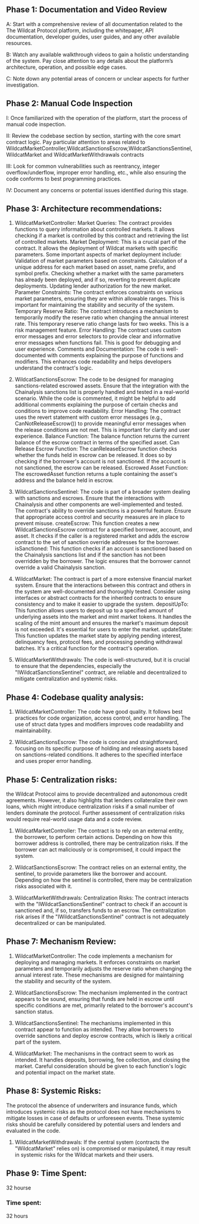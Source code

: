 



## Phase 1: Documentation and Video Review

A: Start with a comprehensive review of all documentation related to the The Wildcat Protocol platform, including the whitepaper, API documentation, developer guides, user guides, and any other available resources.

B: Watch any available walkthrough videos to gain a holistic understanding of the system. Pay close attention to any details about the platform’s architecture, operation, and possible edge cases.

C: Note down any potential areas of concern or unclear aspects for further investigation.


## Phase 2: Manual Code Inspection

I: Once familiarized with the operation of the platform, start the process of manual code inspection.

II: Review the codebase section by section, starting with the core smart contract logic. Pay particular attention to areas related to WildcatMarketController,WildcatSanctionsEscrow,WildcatSanctionsSentinel,WildcatMarket and WildcatMarketWithdrawals contracts 

III: Look for common vulnerabilities such as reentrancy, integer overflow/underflow, improper error handling, etc., while also ensuring the code conforms to best programming practices.

IV: Document any concerns or potential issues identified during this stage.


## Phase 3: Architecture recommendations:
   
   1. WildcatMarketController:
   Market Queries: The contract provides functions to query information about controlled markets. It allows checking if a market is controlled by this contract and retrieving the list of controlled markets.
   Market Deployment: This is a crucial part of the contract. It allows the deployment of Wildcat markets with specific parameters. Some important aspects of market deployment include:
   Validation of market parameters based on constraints.
   Calculation of a unique address for each market based on asset, name prefix, and symbol prefix.
   Checking whether a market with the same parameters has already been deployed, and if so, reverting to prevent duplicate deployments.
   Updating lender authorization for the new market.
   Parameter Constraints: The contract enforces constraints on various market parameters, ensuring they are within allowable ranges. This is important for maintaining the stability and security of the system.
   Temporary Reserve Ratio: The contract introduces a mechanism to temporarily modify the reserve ratio when changing the annual interest rate. This temporary reserve ratio change lasts for two weeks. This is a risk management feature.
   Error Handling: The contract uses custom error messages and error selectors to provide clear and informative error messages when functions fail. This is good for debugging and user experience.
   Comments and Documentation: The code is well-documented with comments explaining the purpose of functions and modifiers. This enhances code readability and helps developers understand the contract's logic.

   2. WildcatSanctionsEscrow:
   The code to be designed for managing sanctions-related escrowed assets. Ensure that the integration with the Chainalysis sanctions list is properly handled and tested in a real-world scenario.
   While the code is commented, it might be helpful to add additional comments explaining the purpose of certain checks and conditions to improve code readability.
   Error Handling: The contract uses the revert statement with custom error messages (e.g., CanNotReleaseEscrow()) to provide meaningful error messages when the release conditions are not met. This is important for clarity and user experience.
   Balance Function: The balance function returns the current balance of the escrow contract in terms of the specified asset.
   Can Release Escrow Function: The canReleaseEscrow function checks whether the funds held in escrow can be released. It does so by checking if the borrower's account is not sanctioned. If the account is not sanctioned, the escrow can be released.
   Escrowed Asset Function: The escrowedAsset function returns a tuple containing the asset's address and the balance held in escrow.

   3. WildcatSanctionsSentinel:
   The code is part of a broader system dealing with sanctions and escrows. Ensure that the interactions with Chainalysis and other components are well-implemented and tested.
   The contract's ability to override sanctions is a powerful feature. Ensure that appropriate access control and security measures are in place to prevent misuse.
   createEscrow: This function creates a new WildcatSanctionsEscrow contract for a specified borrower, account, and asset. It checks if the caller is a registered market and adds the escrow contract to the set of sanction override addresses for the borrower.
   isSanctioned: This function checks if an account is sanctioned based on the Chainalysis sanctions list and if the sanction has not been overridden by the borrower. The logic ensures that the borrower cannot override a valid Chainalysis sanction.

   4. WildcatMarket:
   The contract is part of a more extensive financial market system. Ensure that the interactions between this contract and others in the system are well-documented and thoroughly tested.
   Consider using interfaces or abstract contracts for the inherited contracts to ensure consistency and to make it easier to upgrade the system.
   depositUpTo: This function allows users to deposit up to a specified amount of underlying assets into the market and mint market tokens. It handles the scaling of the mint amount and ensures the market's maximum deposit is not exceeded. It's essential for users to enter the market.
   updateState: This function updates the market state by applying pending interest, delinquency fees, protocol fees, and processing pending withdrawal batches. It's a critical function for the contract's operation.

   5. WildcatMarketWithdrawals:
   The code is well-structured, but it is crucial to ensure that the dependencies, especially the "IWildcatSanctionsSentinel" contract, are reliable and decentralized to mitigate centralization and systemic risks.

## Phase 4: Codebase quality analysis:
  
   1. WildcatMarketController:
   The code have good quality. It follows best practices for code organization, access control, and error handling. The use of struct data types and modifiers improves code readability and maintainability.

   2. WildcatSanctionsEscrow:
   The code is concise and straightforward, focusing on its specific purpose of holding and releasing assets based on sanctions-related conditions. It adheres to the specified interface and uses proper error handling.


## Phase 5: Centralization risks:

 the Wildcat Protocol aims to provide decentralized and autonomous credit agreements. However, it also highlights that lenders collateralize their own loans, which might introduce centralization risks if a small number of lenders dominate the protocol. Further assessment of centralization risks would require real-world usage data and a code review.
   
   1. WildcatMarketController:
   The contract is to rely on an external entity, the borrower, to perform certain actions. Depending on how this borrower address is controlled, there may be centralization risks. If the borrower can act maliciously or is compromised, it could impact the system.

   2. WildcatSanctionsEscrow:
   The contract relies on an external entity, the sentinel, to provide parameters like the borrower and account. Depending on how the sentinel is controlled, there may be centralization risks associated with it.

   3. WildcatMarketWithdrawals:
   Centralization Risks: The contract interacts with the "IWildcatSanctionsSentinel" contract to check if an account is sanctioned and, if so, transfers funds to an escrow. The centralization risk arises if the "IWildcatSanctionsSentinel" contract is not adequately decentralized or can be manipulated.


## Phase 7: Mechanism Review:

   1. WildcatMarketController:
   The code implements a mechanism for deploying and managing markets. It enforces constraints on market parameters and temporarily adjusts the reserve ratio when changing the annual interest rate. These mechanisms are designed for maintaining the stability and security of the system.
   
   2. WildcatSanctionsEscrow:
   The mechanism implemented in the contract appears to be sound, ensuring that funds are held in escrow until specific conditions are met, primarily related to the borrower's account's sanction status.

   3. WildcatSanctionsSentinel:
   The mechanisms implemented in this contract appear to function as intended. They allow borrowers to override sanctions and deploy escrow contracts, which is likely a critical part of the system.

   4. WildcatMarket:
   The mechanisms in the contract seem to work as intended. It handles deposits, borrowing, fee collection, and closing the market. Careful consideration should be given to each function's logic and potential impact on the market state.


## Phase 8: Systemic Risks:

The protocol the absence of underwriters and insurance funds, which introduces systemic risks as the protocol does not have mechanisms to mitigate losses in case of defaults or unforeseen events. These systemic risks should be carefully considered by potential users and lenders and evaluated in the code.
1.  WildcatMarketWithdrawals:
If the central system (contracts the "WildcatMarket" relies on) is compromised or manipulated, it may result in systemic risks for the Wildcat markets and their users.

## Phase 9: Time Spent:
   
   32 hourse 

### Time spent:
32 hours